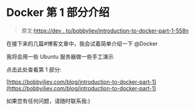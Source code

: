 # Docker 第 1 部分介绍

> 原文:[https://dev . to/bobbyliev/introduction-to-docker-part-1-558n](https://dev.to/bobbyiliev/introduction-to-docker-part-1-558n)

在接下来的几篇#博客文章中，我会试着简单介绍一下
@Docker

我将会用一些 Ubuntu 服务器做一些手工演示

点击此处查看第 1 部分:

[https://bobbyiliev.com/blog/introduction-to-docker-part-1](https://bobbyiliev.com/blog/introduction-to-docker-part-1)

如果您有任何问题，请随时联系我:)